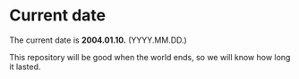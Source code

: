 # Current date

The current date is **2004.01.10.** (YYYY.MM.DD.)

This repository will be good when the world ends, so we will know how long it lasted.